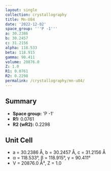 ```yaml
---
layout: single
collection: crystallography
title: Mn-U84
date: '2022-12-02'
space_group: '''P -1'''
a: 30.2386
b: 30.2457
c: 31.2156
alpha: 118.533
beta: 118.915
gamma: 90.411
volume: 20876.0
Z: 1.0
R1: 0.0761
R2: 0.2298
permalink: /crystallography/mn-u84/
---
```


## Summary

- **Space group:** 'P -1'
- **R1:** 0.0761
- **R2 (wR2):** 0.2298

## Unit Cell
- a = 30.2386 Å, b = 30.2457 Å, c = 31.2156 Å
- α = 118.533°, β = 118.915°, γ = 90.411°
- V = 20876.0 Å³, Z = 1.0
